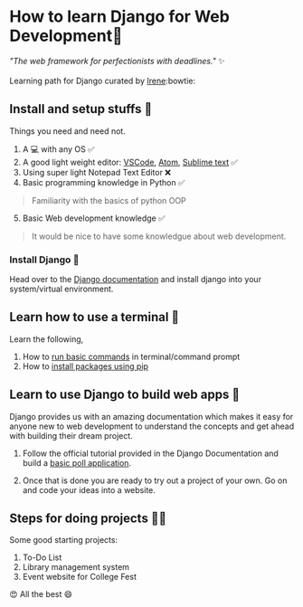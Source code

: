# How to learn Django for Web Development:snake:

<i> "The web framework for perfectionists with deadlines." </i> :sparkles:
<br><br>
Learning path for Django curated by [Irene](https://github.com/irenekurien/):bowtie:

## Install and setup stuffs :construction:

Things you need and need not.

1. A :computer: with any OS :white_check_mark:
2. A good light weight editor: [VSCode](https://code.visualstudio.com/), [Atom](https://atom.io/), [Sublime text](https://www.sublimetext.com/) :white_check_mark:
3. Using super light Notepad Text Editor :x:
4. Basic programming knowledge in Python :white_check_mark:
> Familiarity with the basics of python OOP 
5. Basic Web development knowledge :white_check_mark:
> It would be nice to have some knowledgue about web development.

### Install Django :muscle:

Head over to the [Django documentation](https://docs.djangoproject.com/en/3.1/topics/install/#installing-official-release) and install django into your system/virtual environment.

## Learn how to use a terminal :star2:

Learn the following,

1. How to [run basic commands](https://www.freecodecamp.org/news/conquering-the-command-line-f85f5e46c07c/) in terminal/command prompt
2. How to [install packages using pip](https://www.w3schools.com/python/python_pip.asp)

## Learn to use Django to build web apps :muscle:

Django provides us with an amazing documentation which makes it easy for anyone new to web development to understand the concepts and get ahead with building their dream project.

1.  Follow the official tutorial provided in the Django Documentation and build a  [basic poll application](https://docs.djangoproject.com/en/3.1/intro/tutorial01/).

2. Once that is done you are ready to try out a project of your own. Go on and code your ideas into a website.

## Steps for doing projects :woman_technologist:

Some good starting projects:

1. To-Do List
2. Library management system
3. Event website for College Fest

:heart_eyes: All the best :smile:
